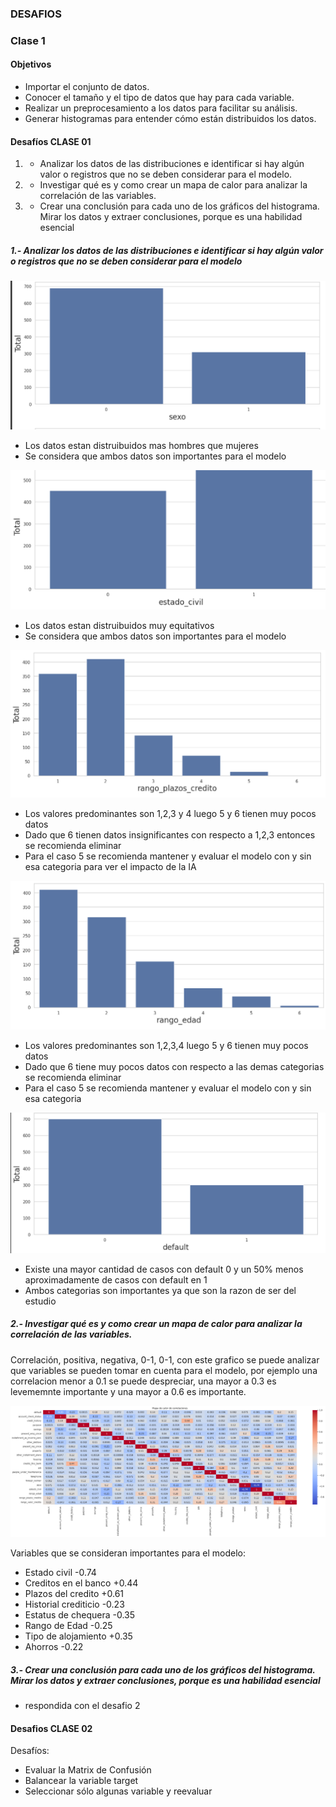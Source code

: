 ### DESAFIOS

### Clase 1

#### Objetivos
- Importar el conjunto de datos.
- Conocer el tamaño y el tipo de datos que hay para cada variable.
- Realizar un preprocesamiento a los datos para facilitar su análisis.
- Generar histogramas para entender cómo están distribuidos los datos.

#### Desafíos CLASE 01
1. - Analizar los datos de las distribuciones e identificar si hay algún valor o registros que no se deben considerar para el modelo.
2. - Investigar qué es y como crear un mapa de calor para analizar la correlación de las variables.
3. - Crear una conclusión para cada uno de los gráficos del histograma. Mirar los datos y extraer conclusiones, porque es una habilidad esencial

##### 1.- Analizar los datos de las distribuciones e identificar si hay algún valor o registros que no se deben considerar para el modelo

![Distribucion Sexo](/clase01/imagenes/distribuicion_sexo.png)

- Los datos estan distruibuidos mas hombres que mujeres
- Se considera que ambos datos son importantes para el modelo

![Distribucion Estado Civil](/clase01/imagenes/distribucion_edo_civil.png)

- Los datos estan distruibuidos muy equitativos
- Se considera que ambos datos son importantes para el modelo

![Distribucion Plazos Credito](/clase01/imagenes/distribucion_plazos_credito.png)

- Los valores predominantes son 1,2,3 y 4 luego 5 y 6 tienen muy pocos datos
- Dado que 6 tienen datos insignificantes con respecto a 1,2,3 entonces se recomienda eliminar
- Para el caso 5 se recomienda mantener y evaluar el modelo con y sin esa categoria para ver el impacto de la IA

![Distribucion Rango Edad](/clase01/imagenes/distribucion_rango_edad.png)

- Los valores predominantes son 1,2,3,4 luego 5 y 6  tienen muy pocos datos
- Dado que 6 tiene muy pocos datos con respecto a las demas categorias se recomienda eliminar
- Para el caso 5 se recomienda mantener y evaluar el modelo con y sin esa categoria

![Distribucion Default](/clase01/imagenes/distribucion_default.png)

- Existe una mayor cantidad de casos con default 0 y un 50% menos aproximadamente de casos con default en 1
- Ambos categorias son importantes ya que son la razon de ser del estudio

##### 2.- Investigar qué es y como crear un mapa de calor para analizar la correlación de las variables.

Correlación, positiva, negativa, 0-1, 0-1, con este grafico se puede analizar que variables se pueden tomar en cuenta para el modelo, por ejemplo una correlacion menor a 0.1 se puede despreciar, una mayor a 0.3 es levememnte importante y una mayor a 0.6 es importante.

![Mapa de Calor](/clase01/imagenes/mapa_calor.png)

Variables que se consideran importantes para el modelo:
- Estado civil          -0.74
- Creditos en el banco  +0.44
- Plazos del credito    +0.61
- Historial crediticio  -0.23
- Estatus de chequera   -0.35
- Rango de Edad         -0.25
- Tipo de alojamiento   +0.35
- Ahorros               -0.22

##### 3.- Crear una conclusión para cada uno de los gráficos del histograma. Mirar los datos y extraer conclusiones, porque es una habilidad esencial

- respondida con el desafio 2


#### Desafios CLASE 02

Desafíos:
- Evaluar la Matrix de Confusión
- Balancear la variable target
- Seleccionar sólo algunas variable y reevaluar